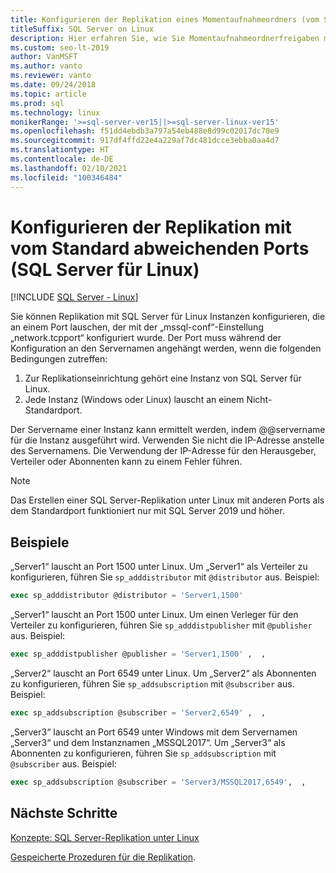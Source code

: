 ```yaml
---
title: Konfigurieren der Replikation eines Momentaufnahmeordners (vom Standard abweichende Ports)
titleSuffix: SQL Server on Linux
description: Hier erfahren Sie, wie Sie Momentaufnahmeordnerfreigaben mit vom Standard abweichenden Ports für die SQL Server-Replikation unter Linux konfigurieren.
ms.custom: seo-lt-2019
author: VanMSFT
ms.author: vanto
ms.reviewer: vanto
ms.date: 09/24/2018
ms.topic: article
ms.prod: sql
ms.technology: linux
monikerRange: '>=sql-server-ver15||>=sql-server-linux-ver15'
ms.openlocfilehash: f51dd4ebdb3a797a54eb488e8d99c02017dc70e9
ms.sourcegitcommit: 917df4ffd22e4a229af7dc481dcce3ebba0aa4d7
ms.translationtype: HT
ms.contentlocale: de-DE
ms.lasthandoff: 02/10/2021
ms.locfileid: "100346484"
---
```

# <a name="configure-replication-with-non-default-ports-sql-server-linux"></a>Konfigurieren der Replikation mit vom Standard abweichenden Ports (SQL Server für Linux)

[!INCLUDE [SQL Server - Linux](../includes/applies-to-version/sql-linux.md)]

Sie können Replikation mit SQL Server für Linux Instanzen konfigurieren, die an einem Port lauschen, der mit der „mssql-conf“-Einstellung „network.tcpport“ konfiguriert wurde. Der Port muss während der Konfiguration an den Servernamen angehängt werden, wenn die folgenden Bedingungen zutreffen:

1. Zur Replikationseinrichtung gehört eine Instanz von SQL Server für Linux.
2. Jede Instanz (Windows oder Linux) lauscht an einem Nicht-Standardport. 

Der Servername einer Instanz kann ermittelt werden, indem @@servername für die Instanz ausgeführt wird. Verwenden Sie nicht die IP-Adresse anstelle des Servernamens. Die Verwendung der IP-Adresse für den Herausgeber, Verteiler oder Abonnenten kann zu einem Fehler führen.

> [!NOTE]
> Das Erstellen einer SQL Server-Replikation unter Linux mit anderen Ports als dem Standardport funktioniert nur mit SQL Server 2019 und höher.

## <a name="examples"></a>Beispiele

„Server1“ lauscht an Port 1500 unter Linux. Um „Server1“ als Verteiler zu konfigurieren, führen Sie `sp_adddistributor` mit `@distributor` aus. Beispiel: 

```sql
exec sp_adddistributor @distributor = 'Server1,1500'
```

„Server1“ lauscht an Port 1500 unter Linux. Um einen Verleger für den Verteiler zu konfigurieren, führen Sie `sp_adddistpublisher` mit `@publisher` aus. Beispiel:

```sql
exec sp_adddistpublisher @publisher = 'Server1,1500' ,  ,  
```

„Server2“ lauscht an Port 6549 unter Linux. Um „Server2“ als Abonnenten zu konfigurieren, führen Sie `sp_addsubscription` mit `@subscriber` aus. Beispiel:

```sql
exec sp_addsubscription @subscriber = 'Server2,6549' ,  ,  
```

„Server3“ lauscht an Port 6549 unter Windows mit dem Servernamen „Server3“ und dem Instanznamen „MSSQL2017“. Um „Server3“ als Abonnenten zu konfigurieren, führen Sie `sp_addsubscription` mit `@subscriber` aus. Beispiel:

```sql
exec sp_addsubscription @subscriber = 'Server3/MSSQL2017,6549',  ,  
```

## <a name="next-steps"></a>Nächste Schritte

[Konzepte: SQL Server-Replikation unter Linux](sql-server-linux-replication.md)

[Gespeicherte Prozeduren für die Replikation](../relational-databases/system-stored-procedures/replication-stored-procedures-transact-sql.md).

